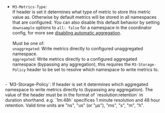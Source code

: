 - `M3-Metrics-Type`:  
 If header is set it determines what type of metric to store this metric value as. Otherwise by default metrics will be stored in all namespaces that are configured. You can also disable this default behavior by setting `downsample` options to `all: false` for a namespace in the coordinator config, for more see [disabling automatic aggregation](/how_to/query.md#disabling-automatic-aggregation).<br /><br />
 Must be one of:  
 `unaggregated`: Write metrics directly to configured unaggregated namespace.  
 `aggregated`: Write metrics directly to a configured aggregated namespace (bypassing any aggregation), this requires the `M3-Storage-Policy` header to be set to resolve which namespace to write metrics to.  
<br />
- `M3-Storage-Policy`:  
 If header is set it determines which aggregated namespace to write metrics directly to (bypassing any aggregation).  
 The value of the header must be in the format of `resolution:retention` in duration shorthand. e.g. `1m:48h` specifices 1 minute resolution and 48 hour retention. Valid time units are "ns", "us" (or "µs"), "ms", "s", "m", "h".
